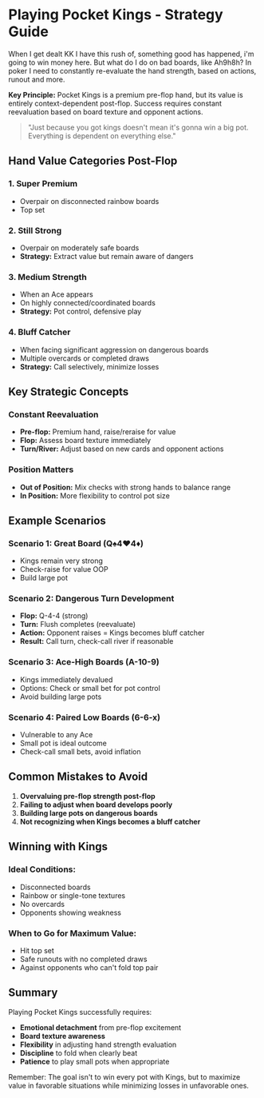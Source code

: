 
# Playing Pocket Kings - Strategy Guide


When I get dealt KK I have this rush of, something good has happened, i'm going to win money here. But what do I do on bad boards, like Ah9h8h? In poker I need to constantly re-evaluate the hand strength, based on actions, runout and more.

**Key Principle:** Pocket Kings is a premium pre-flop hand, but its value is entirely context-dependent post-flop. Success requires constant reevaluation based on board texture and opponent actions.

> "Just because you got kings doesn't mean it's gonna win a big pot. Everything is dependent on everything else."

## Hand Value Categories Post-Flop

### 1. **Super Premium**

- Overpair on disconnected rainbow boards
- Top set 


### 2. **Still Strong**

- Overpair on moderately safe boards
- **Strategy:** Extract value but remain aware of dangers

### 3. **Medium Strength**

- When an Ace appears
- On highly connected/coordinated boards
- **Strategy:** Pot control, defensive play

### 4. **Bluff Catcher**

- When facing significant aggression on dangerous boards
- Multiple overcards or completed draws
- **Strategy:** Call selectively, minimize losses

## Key Strategic Concepts

### Constant Reevaluation

- **Pre-flop:** Premium hand, raise/reraise for value
- **Flop:** Assess board texture immediately
- **Turn/River:** Adjust based on new cards and opponent actions

### Position Matters

- **Out of Position:** Mix checks with strong hands to balance range
- **In Position:** More flexibility to control pot size

## Example Scenarios

### Scenario 1: Great Board (Q♠4♥4♦)

- Kings remain very strong
- Check-raise for value OOP
- Build large pot

### Scenario 2: Dangerous Turn Development

- **Flop:** Q-4-4 (strong)
- **Turn:** Flush completes (reevaluate)
- **Action:** Opponent raises = Kings becomes bluff catcher
- **Result:** Call turn, check-call river if reasonable

### Scenario 3: Ace-High Boards (A-10-9)

- Kings immediately devalued
- Options: Check or small bet for pot control
- Avoid building large pots

### Scenario 4: Paired Low Boards (6-6-x)

- Vulnerable to any Ace
- Small pot is ideal outcome
- Check-call small bets, avoid inflation

## Common Mistakes to Avoid

1. **Overvaluing pre-flop strength post-flop**
2. **Failing to adjust when board develops poorly**
3. **Building large pots on dangerous boards**
4. **Not recognizing when Kings becomes a bluff catcher**

## Winning with Kings

### Ideal Conditions:

- Disconnected boards
- Rainbow or single-tone textures
- No overcards
- Opponents showing weakness

### When to Go for Maximum Value:

- Hit top set
- Safe runouts with no completed draws
- Against opponents who can't fold top pair

## Summary

Playing Pocket Kings successfully requires:

- **Emotional detachment** from pre-flop excitement
- **Board texture awareness**
- **Flexibility** in adjusting hand strength evaluation
- **Discipline** to fold when clearly beat
- **Patience** to play small pots when appropriate

Remember: The goal isn't to win every pot with Kings, but to maximize value in favorable situations while minimizing losses in unfavorable ones.